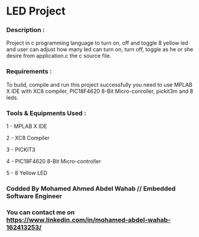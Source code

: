 # LED Project 

### Description : 
Project in c programming language to turn on, off and toggle 8 yellow led and user can adjust how many led can turn on, turn off, toggle as he or she desire from application.c the c source file.

### Requirements :
To build, compile and run this project successfully you need to use MPLAB X IDE with XC8 compiler, PIC18F4620 8-Bit Micro-conroller, pickit3m  and 8 leds.

### Tools & Equipments Used :
1 - MPLAB X IDE

2 - XC8 Compiler

3 - PICKIT3

4 - PIC18F4620 8-Bit Micro-controller

5 - 8 Yellow LED

### Codded By Mohamed Ahmed Abdel Wahab // Embedded Software Engineer

### You can contact me on https://www.linkedin.com/in/mohamed-abdel-wahab-162413253/
